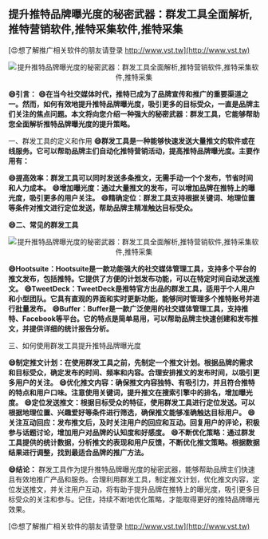 ## **提升推特品牌曝光度的秘密武器：群发工具全面解析,推特营销软件,推特采集软件,推特采集**

[😍想了解推广相关软件的朋友请登录 http://www.vst.tw](http://www.vst.tw)

 <center><img src="https://vst.tw/MP4/tuiguang/png/4.png" alt="提升推特品牌曝光度的秘密武器：群发工具全面解析,推特营销软件,推特采集软件,推特采集"></center>

**😄引言：**
**😄在当今社交媒体时代，推特已成为了品牌宣传和推广的重要渠道之一。然而，如何有效地提升推特品牌曝光度，吸引更多的目标受众，一直是品牌主们关注的焦点问题。本文将向您介绍一种强大的秘密武器：群发工具，它能够帮助您全面解析推特品牌曝光度的提升策略。**

一、群发工具的定义和作用
**😄群发工具是一种能够快速发送大量推文的软件或在线服务。它可以帮助品牌主们自动化推特营销活动，提高推特品牌曝光度。主要作用有：**

**😄提高效率：群发工具可以同时发送多条推文，无需手动一个个发布，节省时间和人力成本。**
**😄增加曝光度：通过大量推文的发布，可以增加品牌在推特上的曝光度，吸引更多的用户关注。**
**😄精确定位：群发工具支持根据关键词、地理位置等条件对推文进行定位发送，帮助品牌主精准触达目标受众。**

**😄二、常见的群发工具**

 <center><img src="https://vst.tw/MP4/tuiguang/png/3.png" alt="提升推特品牌曝光度的秘密武器：群发工具全面解析,推特营销软件,推特采集软件,推特采集"></center>

**😄Hootsuite：Hootsuite是一款功能强大的社交媒体管理工具，支持多个平台的推文发布，包括推特。它提供了方便的计划发布功能，可以在特定时间自动发送推文。**
**😄TweetDeck：TweetDeck是推特官方出品的群发工具，适用于个人用户和小型团队。它具有直观的界面和实时更新功能，能够同时管理多个推特账号并进行批量发布。**
**😄Buffer：Buffer是一款广泛使用的社交媒体管理工具，支持推特、Facebook等平台。它的特点是简单易用，可以帮助品牌主快速创建和发布推文，并提供详细的统计报告分析。**

三、如何使用群发工具提升推特品牌曝光度

**😄制定推文计划：在使用群发工具之前，先制定一个推文计划。根据品牌的需求和目标受众，确定发布的时间、频率和内容。合理安排推文的发布时间，以吸引更多用户的关注。**
**😄优化推文内容：确保推文内容独特、有吸引力，并且符合推特的特点和用户口味。注意使用关键词，提升推文在搜索引擎中的排名，增加曝光度。**
**😄定位发送推文：根据目标受众的特征，使用群发工具进行定位发送。可以根据地理位置、兴趣爱好等条件进行筛选，确保推文能够准确触达目标用户。**
**😄关注互动回应：发布推文后，及时关注用户的回应和互动。回复用户的评论，积极参与话题讨论，增加用户对品牌的认知度和好感度。**
**😄不断优化策略：通过群发工具提供的统计数据，分析推文的表现和用户反馈，不断优化推文策略。根据数据结果进行调整，找到最适合品牌的推广方法。**

**😄结论：**
群发工具作为提升推特品牌曝光度的秘密武器，能够帮助品牌主们快速且有效地推广产品和服务。合理利用群发工具，制定推文计划，优化推文内容，定位发送推文，并关注用户互动，将有助于提升品牌在推特上的曝光度，吸引更多目标受众的关注和参与。记住，持续不断地优化策略，才能取得更好的推特品牌曝光效果。

[😍想了解推广相关软件的朋友请登录 http://www.vst.tw](http://www.vst.tw)



